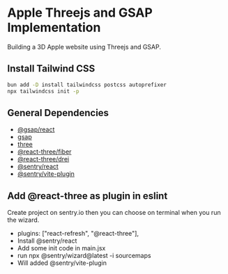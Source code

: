 # Apple Threejs and GSAP Implementation

Building a 3D Apple website using Threejs and GSAP.

## Install Tailwind CSS

```bash
bun add -D install tailwindcss postcss autoprefixer
npx tailwindcss init -p
```

## General Dependencies

-  [@gsap/react](https://www.npmjs.com/package/@gsap/react)
-  [gsap](https://www.npmjs.com/package/gsap)
-  [three](https://www.npmjs.com/package/three)
-  [@react-three/fiber](https://www.npmjs.com/package/@react-three/fiber)
-  [@react-three/drei](https://www.npmjs.com/package/@react-three/drei)
-  [@sentry/react](https://www.npmjs.com/package/@sentry/react)
-  [@sentry/vite-plugin](https://www.npmjs.com/package/@sentry/vite-plugin)

## Add @react-three as plugin in eslint

Create project on sentry.io then you can choose on terminal when you run the wizard.

-  plugins: ["react-refresh", "@react-three"],
-  Install @sentry/react
-  Add some init code in main.jsx
-  run npx @sentry/wizard@latest -i sourcemaps
-  Will added @sentry/vite-plugin
